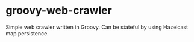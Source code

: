 groovy-web-crawler
==================

Simple web crawler written in Groovy. Can be stateful by using Hazelcast map persistence.
